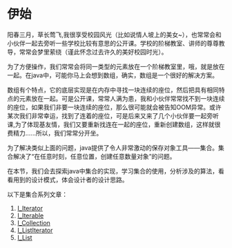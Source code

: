 # 伊始
阳春三月，草长莺飞,我很享受校园风光（比如说情人坡上的美女~），也常常会和小伙伴一起去旁听一些学校比较有意思的公开课。学校的阶梯教室、讲师的尊尊教导，常常会梦里萦绕（谨此怀念过去许久的美好校园时光）。

为了方便操作，我们常常会将同一类型的元素放在一个阶梯教室里，哦，就是放在一起。在java中，可能你马上会想到数组，确实，数组是一个很好的解决方案。

数组有个特点，它的底层实现是在内存中寻找一块连续的座位，然后把具有相同特点的元素放在一起。可是公开课，常常人满为患，我和小伙伴常常找不到一块连续的座位，如果我们非要一块连续的座位，那么很可能就会被告知OOM异常。或许某次我们非常幸运，找到了连着的座位，可是后来又来了几个小伙伴要一起旁听课,为了体现基友情，我们又要重新找连在一起的座位，重新创建数组，这样就很费精力......所以，我们常常分开坐。

为了解决类似上面的问题，java提供了令人非常激动的保存对象工具——集合。集合解决了“在任意时刻，任意位置，创建任意数量对象”的问题。

在本节，我们会去探索java中集合的实现，学习集合的使用，分析涉及的算法，看看用到的设计模式，体会设计者的设计思路。

以下是集合系列文章：

1. [I_Iterator](/java/util/I_iterator.md)
2. [I_Iterable](/java/lang/I_Iterable.md)
3. [I_Collection](/java/util/I_Collection.md)
4. [I_ListIterator](/java/util/I_ListIterator.md)
4. [I_List](/java/util/I_List.md)
